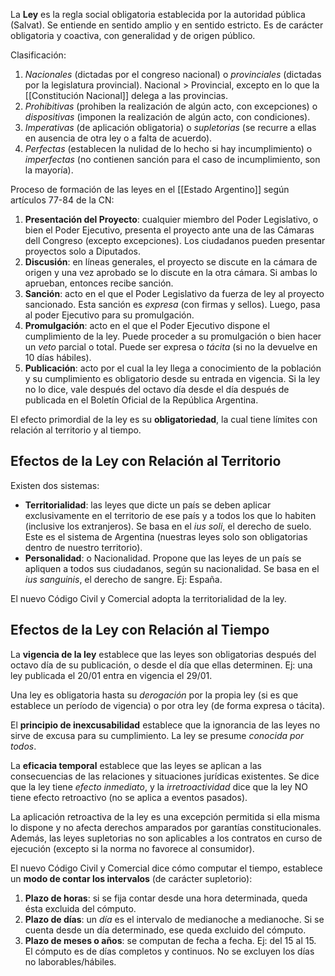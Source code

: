 La **Ley** es la regla social obligatoria establecida por la autoridad pública (Salvat). Se entiende en sentido amplio y en sentido estricto. Es de carácter obligatoria y coactiva, con generalidad y de origen público.

Clasificación:

1. *Nacionales* (dictadas por el congreso nacional) o *provinciales* (dictadas por la legislatura provincial). Nacional $\gt$ Provincial, excepto en lo que la [[Constitución Nacional]] delega a las provincias.
2. *Prohibitivas* (prohiben la realización de algún acto, con excepciones) o *dispositivas* (imponen la realización de algún acto, con condiciones).
3. *Imperativas* (de aplicación obligatoria) o *supletorias* (se recurre a ellas en ausencia de otra ley o a falta de acuerdo).
4. *Perfectas* (establecen la nulidad de lo hecho si hay incumplimiento) o *imperfectas* (no contienen sanción para el caso de incumplimiento, son la mayoría). 

Proceso de formación de las leyes en el [[Estado Argentino]] según artículos 77-84 de la CN:

1. **Presentación del Proyecto**: cualquier miembro del Poder Legislativo, o bien el Poder Ejecutivo, presenta el proyecto ante una de las Cámaras dell Congreso (excepto excepciones). Los ciudadanos pueden presentar proyectos solo a Diputados.
2. **Discusión**: en líneas generales, el proyecto se discute en la cámara de origen y una vez aprobado se lo discute en la otra cámara. Si ambas lo aprueban, entonces recibe sanción.
3. **Sanción**: acto en el que el Poder Legislativo da fuerza de ley al proyecto sancionado. Esta sanción es *expresa* (con firmas y sellos). Luego, pasa al poder Ejecutivo para su promulgación.
4. **Promulgación**: acto en el que el Poder Ejecutivo dispone el cumplimiento de la ley. Puede proceder a su promulgación o bien hacer un *veto* parcial o total. Puede ser expresa o *tácita* (si no la devuelve en 10 días hábiles).
5. **Publicación**: acto por el cual la ley llega a conocimiento de la población y su cumplimiento es obligatorio desde su entrada en vigencia. Si la ley no lo dice, vale después del octavo día desde el día después de publicada en el Boletín Oficial de la República Argentina.

El efecto primordial de la ley es su **obligatoriedad**, la cual tiene límites con relación al territorio y al tiempo.

## Efectos de la Ley con Relación al Territorio

Existen dos sistemas:

- **Territorialidad**: las leyes que dicte un país se deben aplicar exclusivamente en el territorio de ese país y a todos los que lo habiten (inclusive los extranjeros). Se basa en el *ius soli*, el derecho de suelo. Este es el sistema de Argentina (nuestras leyes solo son obligatorias dentro de nuestro territorio).
- **Personalidad**: o Nacionalidad. Propone que las leyes de un país se apliquen a todos sus ciudadanos, según su nacionalidad. Se basa en el *ius sanguinis*, el derecho de sangre. Ej: España.

El nuevo Código Civil y Comercial adopta la territorialidad de la ley.

## Efectos de la Ley con Relación al Tiempo

La **vigencia de la ley** establece que las leyes son obligatorias después del octavo día de su publicación, o desde el día que ellas determinen. Ej: una ley publicada el 20/01 entra en vigencia el 29/01.

Una ley es obligatoria hasta su *derogación* por la propia ley (si es que establece un período de vigencia) o por otra ley (de forma expresa o tácita).

El **principio de inexcusabilidad** establece que la ignorancia de las leyes no sirve de excusa para su cumplimiento. La ley se presume *conocida por todos*.

La **eficacia temporal** establece que las leyes se aplican a las consecuencias de las relaciones y situaciones jurídicas existentes. Se dice que la ley tiene *efecto inmediato*, y la *irretroactividad* dice que la ley NO tiene efecto retroactivo (no se aplica a eventos pasados).

La aplicación retroactiva de la ley es una excepción permitida si ella misma lo dispone y no afecta derechos amparados por garantías constitucionales. Además, las leyes supletorias no son aplicables a los contratos en curso de ejecución (excepto si la norma no favorece al consumidor).

El nuevo Código Civil y Comercial dice cómo computar el tiempo, establece un **modo de contar los intervalos** (de carácter supletorio):

1. **Plazo de horas**: si se fija contar desde una hora determinada, queda ésta excluida del cómputo.
2. **Plazo de días**: un *día* es el intervalo de medianoche a medianoche. Si se cuenta desde un día determinado, ese queda excluido del cómputo.
3. **Plazo de meses o años**: se computan de fecha a fecha. Ej: del 15 al 15. El cómputo es de días completos y continuos. No se excluyen los días no laborables/hábiles.
